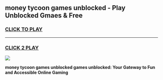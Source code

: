 
## money tycoon games unblocked - Play Unblocked Gmaes & Free
<h3>
<a href="https://news.freeplayer.one?title=money_tycoon_games_unblocked&ref=23F">CLICK TO PLAY</a></h3>
<hr>

<h3>
<a href="https://news.freeplayer.one?title=money_tycoon_games_unblocked&ref=23F">CLICK 2 PLAY</a>
  
</h3>

<a href="https://news.freeplayer.one?title=money_tycoon_games_unblocked&ref=23F/"><img src="https://clearcache.store/games.png"></a>


**money tycoon games unblocked games unblocked: Your Gateway to Fun and Accessible Online Gaming**
